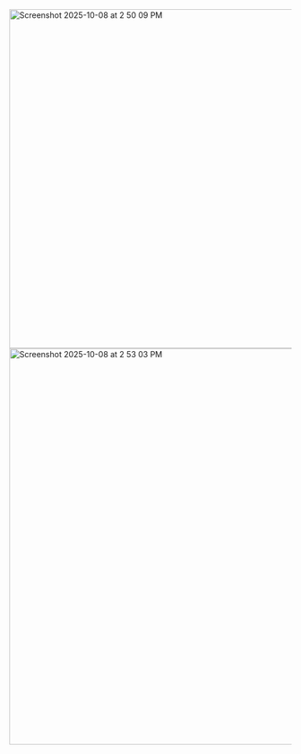 <img width="806" height="606" alt="Screenshot 2025-10-08 at 2 50 09 PM" src="https://github.com/user-attachments/assets/dd9f249b-35b1-41e7-9c33-8aa1e396f847" />
<img width="761" height="708" alt="Screenshot 2025-10-08 at 2 53 03 PM" src="https://github.com/user-attachments/assets/bc02421d-4c53-4d5f-82c9-793d1870130c" />
